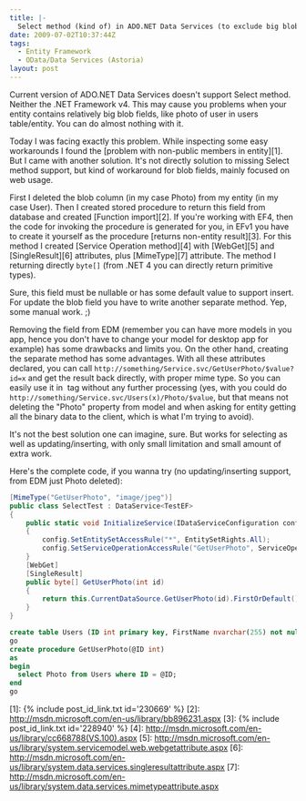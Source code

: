 ```yaml
---
title: |-
  Select method (kind of) in ADO.NET Data Services (to exclude big blob fields)
date: 2009-07-02T10:37:44Z
tags:
  - Entity Framework
  - OData/Data Services (Astoria)
layout: post
---
```

Current version of ADO.NET Data Services doesn't support Select method. Neither the .NET Framework v4. This may cause you problems when your entity contains relatively big blob fields, like photo of user in users table/entity. You can do almost nothing with it.

Today I was facing exactly this problem. While inspecting some easy workarounds I found the [problem with non-public members in entity][1]. But I came with another solution. It's not directly solution to missing Select method support, but kind of workaround for blob fields, mainly focused on web usage.

First I deleted the blob column (in my case Photo) from my entity (in my case User). Then I created stored procedure to return this field from database and created [Function import][2]. If you're working with EF4, then the code for invoking the procedure is generated for you, in EFv1 you have to create it yourself as the procedure [returns non-entity result][3]. For this method I created [Service Operation method][4] with [WebGet][5] and [SingleResult][6] attributes, plus [MimeType][7] attribute. The method I returning directly `byte[]` (from .NET 4 you can directly return primitive types).

Sure, this field must be nullable or has some default value to support insert. For update the blob field you have to write another separate method. Yep, some manual work. ;)

Removing the field from EDM (remember you can have more models in you app, hence you don't have to change your model for desktop app for example) has some drawbacks and limits you. On the other hand, creating the separate method has some advantages. With all these attributes declared, you can call `http://something/Service.svc/GetUserPhoto/$value?id=x` and get the result back directly, with proper mime type. So you can easily use it in <img /> tag without any further processing (yes, with you could do `http://something/Service.svc/Users(x)/Photo/$value`, but that means not deleting the "Photo" property from model and when asking for entity getting all the binary data to the client, which is what I'm trying to avoid).

It's not the best solution one can imagine, sure. But works for selecting as well as updating/inserting, with only small limitation and small amount of extra work.

Here's the complete code, if you wanna try (no updating/inserting support, from EDM just Photo deleted):

```csharp
[MimeType("GetUserPhoto", "image/jpeg")]
public class SelectTest : DataService<TestEF>
{
	public static void InitializeService(IDataServiceConfiguration config)
	{
		config.SetEntitySetAccessRule("*", EntitySetRights.All);
		config.SetServiceOperationAccessRule("GetUserPhoto", ServiceOperationRights.All);
	}
	[WebGet]
	[SingleResult]
	public byte[] GetUserPhoto(int id)
	{
		return this.CurrentDataSource.GetUserPhoto(id).FirstOrDefault();
	}
}
```

```sql
create table Users (ID int primary key, FirstName nvarchar(255) not null, LastName nvarchar(255) not null, Photo varbinary(max));
go
create procedure GetUserPhoto(@ID int)
as
begin
  select Photo from Users where ID = @ID;
end
go
```

[1]: {% include post_id_link.txt id='230669' %}
[2]: http://msdn.microsoft.com/en-us/library/bb896231.aspx
[3]: {% include post_id_link.txt id='228940' %}
[4]: http://msdn.microsoft.com/en-us/library/cc668788(VS.100).aspx
[5]: http://msdn.microsoft.com/en-us/library/system.servicemodel.web.webgetattribute.aspx
[6]: http://msdn.microsoft.com/en-us/library/system.data.services.singleresultattribute.aspx
[7]: http://msdn.microsoft.com/en-us/library/system.data.services.mimetypeattribute.aspx